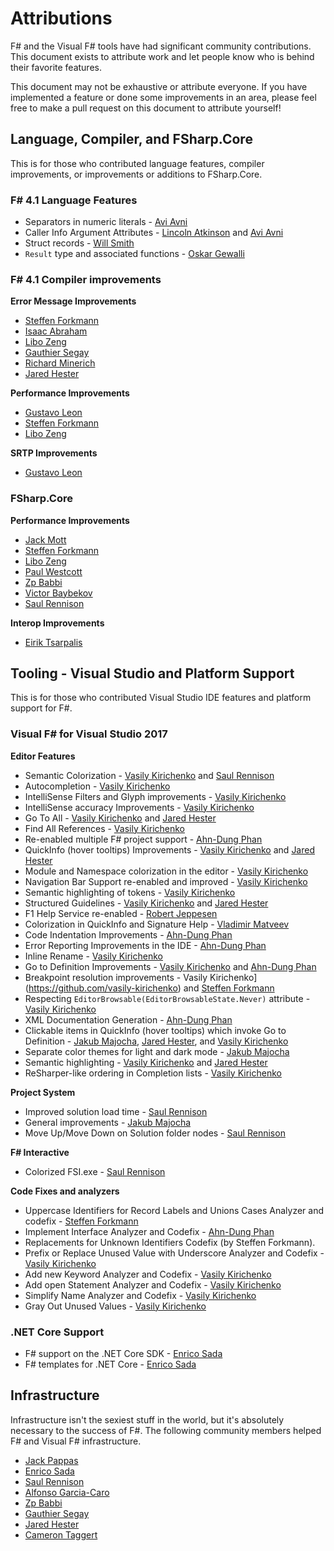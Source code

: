 # Attributions

F# and the Visual F# tools have had significant community contributions.  This document exists to attribute work and let people know who is behind their favorite features.

This document may not be exhaustive or attribute everyone.  If you have implemented a feature or done some improvements in an area, please feel free to make a pull request on this document to attribute yourself!

## Language, Compiler, and FSharp.Core

This is for those who contributed language features, compiler improvements, or improvements or additions to FSharp.Core.

### F# 4.1 Language Features

* Separators in numeric literals - [Avi Avni](https://github.com/aviavni)
* Caller Info Argument Attributes - [Lincoln Atkinson](https://github.com/latkin) and [Avi Avni](https://github.com/aviavni)
* Struct records - [Will Smith](https://github.com/tihan)
* `Result` type and associated functions - [Oskar Gewalli](https://github.com/wallymathieu)

### F# 4.1 Compiler improvements

**Error Message Improvements**

- [Steffen Forkmann](https://github.com/forki)
- [Isaac Abraham](https://github.com/isaacabraham)
- [Libo Zeng](https://github.com/liboz)
- [Gauthier Segay](https://github.com/smoothdeveloper)
- [Richard Minerich](https://github.com/Rickasaurus)
- [Jared Hester](https://github.com/cloudroutine)

**Performance Improvements**

- [Gustavo Leon](https://github.com/gmpl)
- [Steffen Forkmann](https://github.com/forki)
- [Libo Zeng](https://github.com/liboz)

**SRTP Improvements**

- [Gustavo Leon](https://github.com/gmpl)

### FSharp.Core

**Performance Improvements**

- [Jack Mott](https://github.com/jackmott)
- [Steffen Forkmann](https://github.com/forki)
- [Libo Zeng](https://github.com/liboz)
- [Paul Westcott](https://github.com/manofstick)
- [Zp Babbi](https://github.com/zpbappi)
- [Victor Baybekov](https://github.com/buybackoff)
- [Saul Rennison](https://github.com/saul)

**Interop Improvements**

- [Eirik Tsarpalis](https://github.com/eiriktsarpalis)

## Tooling - Visual Studio and Platform Support

This is for those who contributed Visual Studio IDE features and platform support for F#.

### Visual F# for Visual Studio 2017

**Editor Features**

* Semantic Colorization - [Vasily Kirichenko](https://github.com/vasily-kirichenko) and [Saul Rennison](https://github.com/saul)
* Autocompletion - [Vasily Kirichenko](https://github.com/vasily-kirichenko)
* IntelliSense Filters and Glyph improvements - [Vasily Kirichenko](https://github.com/vasily-kirichenko)
* IntelliSense accuracy Improvements - [Vasily Kirichenko](https://github.com/vasily-kirichenko)
* Go To All - [Vasily Kirichenko](https://github.com/vasily-kirichenko) and [Jared Hester](github.com/cloudroutine)
* Find All References - [Vasily Kirichenko](https://github.com/vasily-kirichenko)
* Re-enabled multiple F# project support - [Ahn-Dung Phan](https://github.com/dungpa)
* QuickInfo (hover tooltips) Improvements - [Vasily Kirichenko](https://github.com/vasily-kirichenko) and [Jared Hester](github.com/cloudroutine)
* Module and Namespace colorization in the editor - [Vasily Kirichenko](https://github.com/vasily-kirichenko)
* Navigation Bar Support re-enabled and improved - [Vasily Kirichenko](https://github.com/vasily-kirichenko)
* Semantic highlighting of tokens - [Vasily Kirichenko](https://github.com/vasily-kirichenko)
* Structured Guidelines - [Vasily Kirichenko](https://github.com/vasily-kirichenko) and [Jared Hester](https://github.com/cloudRoutine)
* F1 Help Service re-enabled - [Robert Jeppesen](https://github.com/rojepp)
* Colorization in QuickInfo and Signature Help - [Vladimir Matveev](https://github.com/vladima)
* Code Indentation Improvements - [Ahn-Dung Phan](https://github.com/dungpa)
* Error Reporting Improvements in the IDE - [Ahn-Dung Phan](https://github.com/dungpa)
* Inline Rename - [Vasily Kirichenko](https://github.com/vasily-kirichenko)
* Go to Definition Improvements - [Vasily Kirichenko](https://github.com/vasily-kirichenko) and [Ahn-Dung Phan](https://github.com/dungpa)
* Breakpoint resolution improvements - Vasily Kirichenko](https://github.com/vasily-kirichenko) and [Steffen Forkmann](https://github.com/forki)
* Respecting `EditorBrowsable(EditorBrowsableState.Never)` attribute - [Vasily Kirichenko](https://github.com/vasily-kirichenko)
* XML Documentation Generation - [Ahn-Dung Phan](https://github.com/dungpa)
* Clickable items in QuickInfo (hover tooltips) which invoke Go to Definition - [Jakub Majocha](https://github.com/majocha), [Jared Hester](https://github.com/cloudRoutine), and [Vasily Kirichenko](https://github.com/vasily-kirichenko)
* Separate color themes for light and dark mode - [Jakub Majocha](https://github.com/majocha)
* Semantic highlighting - [Vasily Kirichenko](https://github.com/vasily-kirichenko) and [Jared Hester](github.com/cloudroutine)
* ReSharper-like ordering in Completion lists - [Vasily Kirichenko](https://github.com/vasily-kirichenko)

**Project System**

* Improved solution load time - [Saul Rennison](https://github.com/saul)
* General improvements - [Jakub Majocha](https://github.com/majocha)
* Move Up/Move Down on Solution folder nodes - [Saul Rennison](https://github.com/saul)

**F# Interactive**

* Colorized FSI.exe - [Saul Rennison](https://github.com/saul)

**Code Fixes and analyzers**

* Uppercase Identifiers for Record Labels and Unions Cases Analyzer and codefix - [Steffen Forkmann](https://github.com/forki)
* Implement Interface Analyzer and Codefix - [Ahn-Dung Phan](https://github.com/dungpa)
* Replacements for Unknown Identifiers Codefix (by Steffen Forkmann).
* Prefix or Replace Unused Value with Underscore Analyzer and Codefix - [Vasily Kirichenko](https://github.com/vasily-kirichenko)
* Add new Keyword Analyzer and Codefix - [Vasily Kirichenko](https://github.com/vasily-kirichenko)
* Add open Statement Analyzer and Codefix - [Vasily Kirichenko](https://github.com/vasily-kirichenko)
* Simplify Name Analyzer and Codefix - [Vasily Kirichenko](https://github.com/vasily-kirichenko)
* Gray Out Unused Values - [Vasily Kirichenko](https://github.com/vasily-kirichenko)

### .NET Core Support

* F# support on the .NET Core SDK - [Enrico Sada](https://github.com/enricosada)
* F# templates for .NET Core - [Enrico Sada](https://github.com/enricosada)

## Infrastructure

Infrastructure isn't the sexiest stuff in the world, but it's absolutely necessary to the success of F#.  The following community members helped F# and Visual F# infrastructure.

* [Jack Pappas](https://github.com/jack-pappas)
* [Enrico Sada](https://github.com/enricosada)
* [Saul Rennison](https://github.com/saul)
* [Alfonso Garcia-Caro](https://github.com/alfonsogarciacaro)
* [Zp Babbi](https://github.com/zpbappi)
* [Gauthier Segay](https://github.com/smoothdeveloper)
* [Jared Hester](github.com/cloudroutine)
* [Cameron Taggert](https://github.com/ctaggart)